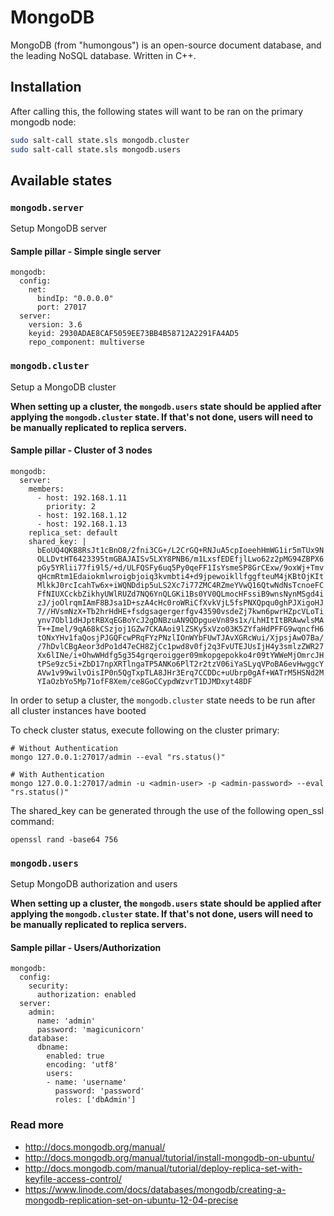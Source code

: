 # MongoDB

MongoDB (from \"humongous\") is an open-source document database, and the leading NoSQL database. Written in C++.

## Installation

After calling this, the following states will want to be ran on the primary mongodb node:

```bash
sudo salt-call state.sls mongodb.cluster
sudo salt-call state.sls mongodb.users
```

## Available states

### `mongodb.server`

Setup MongoDB server

####

#### Sample pillar - Simple single server

``` {.sourceCode .yaml}
mongodb:
  config:
    net:
      bindIp: "0.0.0.0"
      port: 27017
  server:
    version: 3.6
    keyid: 2930ADAE8CAF5059EE73BB4B58712A2291FA4AD5
    repo_component: multiverse
```

### `mongodb.cluster`

Setup a MongoDB cluster

**When setting up a cluster, the `mongodb.users` state should be applied after applying the `mongodb.cluster` state. If that's not done, users will need to be manually replicated to replica servers.**

#### Sample pillar - Cluster of 3 nodes

``` {.sourceCode .yaml}
mongodb:
  server:
    members:
      - host: 192.168.1.11
        priority: 2
      - host: 192.168.1.12
      - host: 192.168.1.13
    replica_set: default
    shared_key: |
      bEoUQ4QKB8RsJt1cBnO8/2fni3CG+/L2CrGQ+RNJuA5cpIoeehHmWG1ir5mTUx9N
      OLLDvtHT6423395tmGBAJAISv5LXY8PNB6/m1LxsfEDEfjlLwo62z2pMG94ZBPX6
      pGy5YRlii77fi9l5/+d/ULFQSFy6uq5Py0qeFF1IsYsmeSP8GrCExw/9oxWj+Tmv
      qHcmRtm1Edaiokmlwroigbjoiq3kvmbti4+d9jpewoikllfggfteuM4jKBtOjKIt
      MlkkJ0rcIcahTw6x+iWQNDdip5uLS2Xc7i77ZMC4RZmeYVwQ16QtwNdNsTcnoeFC
      FfNIUXCckbZikhyUWlRUZd7NQ6YnQLGKi1Bs0YV0QLmocHFssiB9wnsNynMSgd4i
      zJ/joOlrqmIAmF8BJsa1D+szA4cHc0roWRiCfXvkVjL5fsPNXQpqu0ghPJXigoHJ
      7//HVsmNzX+Tb2hrHdHE+fsdgsagergerfgv43590vsdeZj7kwn6pwrHZpcVLoTi
      ynv7Obl1dHJptRBXqEGBoYcJ2gDNBzuAN9QDpgueVn89s1x/LhHItItBRAwwlsMA
      T++Imel/9qA68kCSzjoj1GZw7CKAAoi9lZSKy5xVzo03K5ZYfaHdPFFG9wqncfH6
      tONxYHv1faQosjPJGQFcwPRqFYzPNzlIOnWYbFUwTJAvXGRcWui/XjpsjAwO7Ba/
      /7hDvlCBgAeor3dPo1d47eCH8ZjCc1pwd8v0fj2q3FvUTEJUsIjH4y3smlzZWR27
      Xx6lINe/i+OhwWHdfg5g354grqeroigger09mkopgepokko4r09tYWWeMjOmrcJH
      tPSe9zc5i+ZbD17npXRTlngaTP5ANKo6PlT2r2tzV06iYaSLyqVPoBA6evHwggcY
      AVw1v99wilvOisIP0n5QgTxpTLA8JHr3Erq7CCDDc+uUbrp0gAf+WATrM5HSNd2M
      YIaOzbYo5Mp71ofF8Xem/ce8GoCCypdWzvrT1DJMDxyt48DF
```

In order to setup a cluster, the `mongodb.cluster` state needs to be run after all cluster instances have booted

To check cluster status, execute following on the cluster primary:

``` {.sourceCode .bash}
# Without Authentication
mongo 127.0.0.1:27017/admin --eval "rs.status()"

# With Authentication
mongo 127.0.0.1:27017/admin -u <admin-user> -p <admin-password> --eval "rs.status()"
```

The shared\_key can be generated through the use of the following open\_ssl command:

``` {.sourceCode .bash}
openssl rand -base64 756
```

### `mongodb.users`

Setup MongoDB authorization and users

**When setting up a cluster, the `mongodb.users` state should be applied after applying the `mongodb.cluster` state. If that's not done, users will need to be manually replicated to replica servers.**

#### Sample pillar - Users/Authorization

``` {.sourceCode .yaml}
mongodb:
  config:
    security:
      authorization: enabled
  server:
    admin:
      name: 'admin'
      password: 'magicunicorn'
    database:
      dbname:
        enabled: true
        encoding: 'utf8'
        users:
        - name: 'username'
          password: 'password'
          roles: ['dbAdmin']
```

### Read more

- <http://docs.mongodb.org/manual/>
- <http://docs.mongodb.org/manual/tutorial/install-mongodb-on-ubuntu/>
- <http://docs.mongodb.com/manual/tutorial/deploy-replica-set-with-keyfile-access-control/>
- <https://www.linode.com/docs/databases/mongodb/creating-a-mongodb-replication-set-on-ubuntu-12-04-precise>
